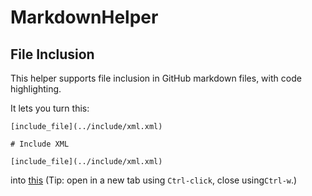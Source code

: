 # MarkdownHelper

## File Inclusion

This helper supports file inclusion in GitHub markdown files, with code highlighting.

It lets you turn this:

```
[include_file](../include/xml.xml)

# Include XML

[include_file](../include/xml.xml)
```

into [this](test/expected/xml_included.md) (Tip: open in a new tab using ```Ctrl-click```, close using```Ctrl-w```.)


